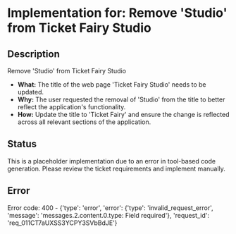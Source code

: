 # Implementation for: Remove 'Studio' from Ticket Fairy Studio

## Description
Remove 'Studio' from Ticket Fairy Studio

- **What:** The title of the web page 'Ticket Fairy Studio' needs to be updated.
- **Why:** The user requested the removal of 'Studio' from the title to better reflect the application's functionality.
- **How:** Update the title to 'Ticket Fairy' and ensure the change is reflected across all relevant sections of the application.

## Status
This is a placeholder implementation due to an error in tool-based code generation.
Please review the ticket requirements and implement manually.

## Error
Error code: 400 - {'type': 'error', 'error': {'type': 'invalid_request_error', 'message': 'messages.2.content.0.type: Field required'}, 'request_id': 'req_011CT7aUXSS3YCPY3SVbBdJE'}
